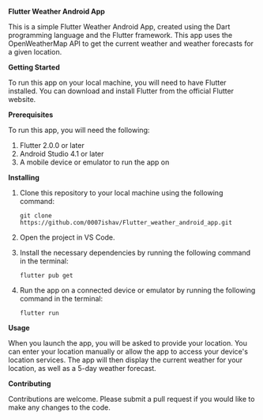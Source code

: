 **Flutter Weather Android App**

This is a simple Flutter Weather Android App, created using the Dart programming language and the Flutter framework. This app uses the OpenWeatherMap API to get the current weather and weather forecasts for a given location.


**Getting Started**

To run this app on your local machine, you will need to have Flutter installed. You can download and install Flutter from the official Flutter website.


**Prerequisites**

To run this app, you will need the following:

1. Flutter 2.0.0 or later
2. Android Studio 4.1 or later
3. A mobile device or emulator to run the app on


**Installing**

1. Clone this repository to your local machine using the following command:
    
       git clone https://github.com/0007ishav/Flutter_weather_android_app.git

2. Open the project in VS Code.

3. Install the necessary dependencies by running the following command in the terminal:

       flutter pub get

4. Run the app on a connected device or emulator by running the following command in the terminal:

       flutter run


**Usage**

When you launch the app, you will be asked to provide your location. You can enter your location manually or allow the app to access your device's location services. The app will then display the current weather for your location, as well as a 5-day weather forecast.


**Contributing**

Contributions are welcome. Please submit a pull request if you would like to make any changes to the code.
